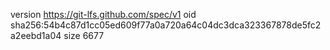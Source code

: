 version https://git-lfs.github.com/spec/v1
oid sha256:54b4c87d1cc05ed609f77a0a720a64c04dc3dca323367878de5fc2a2eebd1a04
size 6677
